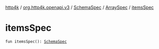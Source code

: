 [http4k](../../../index.md) / [org.http4k.openapi.v3](../../index.md) / [SchemaSpec](../index.md) / [ArraySpec](index.md) / [itemsSpec](./items-spec.md)

# itemsSpec

`fun itemsSpec(): `[`SchemaSpec`](../index.md)